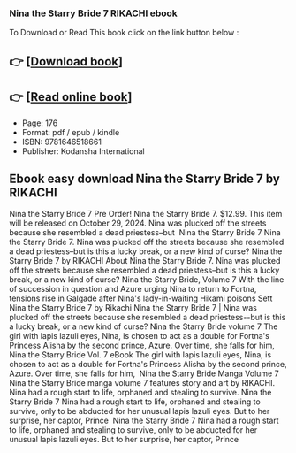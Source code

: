 ### Nina the Starry Bride 7 RIKACHI ebook

To Download or Read This book click on the link button below :

## 👉  [**[Download book](http://ebooksharez.info/download.php?group=book&from=github.com&id=720259&lnk=1065 "Download book")**]

## 👉  [**[Read online book](http://ebooksharez.info/download.php?group=book&from=github.com&id=720259&lnk=1065 "Read online book")**]


* Page: 176
* Format: pdf / epub / kindle
* ISBN: 9781646518661
* Publisher: Kodansha International



## Ebook easy download Nina the Starry Bride 7 by RIKACHI



 Nina the Starry Bride 7 Pre Order! Nina the Starry Bride 7. $12.99. This item will be released on October 29, 2024. Nina was plucked off the streets because she resembled a dead priestess–but 
 Nina the Starry Bride 7 Nina the Starry Bride 7. Nina was plucked off the streets because she resembled a dead priestess–but is this a lucky break, or a new kind of curse?
 Nina the Starry Bride 7 by RIKACHI About Nina the Starry Bride 7. Nina was plucked off the streets because she resembled a dead priestess–but is this a lucky break, or a new kind of curse?
 Nina the Starry Bride, Volume 7 With the line of succession in question and Azure urging Nina to return to Fortna, tensions rise in Galgade after Nina&#039;s lady-in-waiting Hikami poisons Sett 
 Nina the Starry Bride 7 by Rikachi Nina the Starry Bride 7 | Nina was plucked off the streets because she resembled a dead priestess--but is this a lucky break, or a new kind of curse?
 Nina the Starry Bride volume 7 The girl with lapis lazuli eyes, Nina, is chosen to act as a double for Fortna&#039;s Princess Alisha by the second prince, Azure. Over time, she falls for him, 
 Nina the Starry Bride Vol. 7 eBook The girl with lapis lazuli eyes, Nina, is chosen to act as a double for Fortna&#039;s Princess Alisha by the second prince, Azure. Over time, she falls for him, 
 Nina the Starry Bride Manga Volume 7 Nina the Starry Bride manga volume 7 features story and art by RIKACHI. Nina had a rough start to life, orphaned and stealing to survive.
 Nina the Starry Bride 7 Nina had a rough start to life, orphaned and stealing to survive, only to be abducted for her unusual lapis lazuli eyes. But to her surprise, her captor, Prince 
 Nina the Starry Bride 7 Nina had a rough start to life, orphaned and stealing to survive, only to be abducted for her unusual lapis lazuli eyes. But to her surprise, her captor, Prince 





